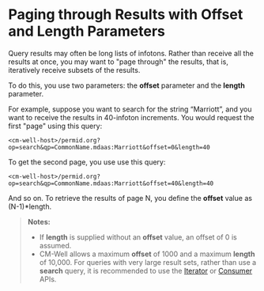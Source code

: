 # Paging through Results with Offset and Length Parameters #

Query results may often be long lists of infotons. Rather than receive all the results at once, you may want to "page through" the results, that is, iteratively receive subsets of the results.

To do this, you use two parameters: the **offset** parameter and the **length** parameter. 

For example, suppose you want to search for the string “Marriott”, and you want to receive the results in 40-infoton increments. You would request the first "page" using this query:

    <cm-well-host>/permid.org?op=search&qp=CommonName.mdaas:Marriott&offset=0&length=40

To get the second page, you use use this query:

    <cm-well-host>/permid.org?op=search&qp=CommonName.mdaas:Marriott&offset=40&length=40

And so on. To retrieve the results of page N, you define the **offset** value as (N-1)*length.

> **Notes:** 
> * If **length** is supplied without an **offset** value, an offset of 0 is assumed.
> * CM-Well allows a maximum **offset** of 1000 and a maximum **length** of 10,000. For queries with very large result sets, rather than use a **search** query, it is recommended to use the [Iterator](API.Stream.CreateIterator.md) or [Consumer](API.Stream.CreateConsumer.md) APIs. 